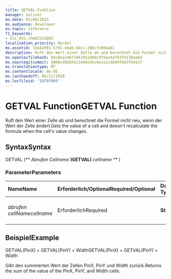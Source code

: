 ```yaml
---
title: GETVAL-Funktion
manager: soliver
ms.date: 03/09/2015
ms.audience: Developer
ms.topic: reference
f1_keywords:
- Vis_DSS.chm82251885
localization_priority: Normal
ms.assetid: 1da42991-5791-ebab-84cc-286cfe984a61
description: Ruft den Wert einer Zelle ab und berechnet die Formel nicht neu, wenn der Wert der Zelle ändert.
ms.openlocfilehash: b4c8ea14b7184101a360c9f5ee4af03fd178aa6d
ms.sourcegitcommit: 9d60cd82b5413446e5bc8ace2cd689f683fb41a7
ms.translationtype: MT
ms.contentlocale: de-DE
ms.lasthandoff: 06/11/2018
ms.locfileid: "19797095"
---
```

# <a name="getval-function"></a><span data-ttu-id="87cf0-103">GETVAL Function</span><span class="sxs-lookup"><span data-stu-id="87cf0-103">GETVAL Function</span></span>

<span data-ttu-id="87cf0-104">Ruft den Wert einer Zelle ab und berechnet die Formel nicht neu, wenn der Wert der Zelle ändert.</span><span class="sxs-lookup"><span data-stu-id="87cf0-104">Gets the value of a cell and doesn't recalculate the formula when the cell's value changes.</span></span>
  
## <a name="syntax"></a><span data-ttu-id="87cf0-105">Syntax</span><span class="sxs-lookup"><span data-stu-id="87cf0-105">Syntax</span></span>

<span data-ttu-id="87cf0-106">GETVAL (** *Abrufen Cellname* **)</span><span class="sxs-lookup"><span data-stu-id="87cf0-106">GETVAL(** *cellname* ** )</span></span> 
  
### <a name="parameters"></a><span data-ttu-id="87cf0-107">Parameter</span><span class="sxs-lookup"><span data-stu-id="87cf0-107">Parameters</span></span>

|<span data-ttu-id="87cf0-108">**Name**</span><span class="sxs-lookup"><span data-stu-id="87cf0-108">**Name**</span></span>|<span data-ttu-id="87cf0-109">**Erforderlich/Optional**</span><span class="sxs-lookup"><span data-stu-id="87cf0-109">**Required/Optional**</span></span>|<span data-ttu-id="87cf0-110">**Datentyp**</span><span class="sxs-lookup"><span data-stu-id="87cf0-110">**Data Type**</span></span>|<span data-ttu-id="87cf0-111">**Beschreibung**</span><span class="sxs-lookup"><span data-stu-id="87cf0-111">**Description**</span></span>|
|:-----|:-----|:-----|:-----|
| <span data-ttu-id="87cf0-112">_abrufen cellName_</span><span class="sxs-lookup"><span data-stu-id="87cf0-112">_cellname_</span></span> <br/> |<span data-ttu-id="87cf0-113">Erforderlich</span><span class="sxs-lookup"><span data-stu-id="87cf0-113">Required</span></span>  <br/> |<span data-ttu-id="87cf0-114">**String**</span><span class="sxs-lookup"><span data-stu-id="87cf0-114">**String**</span></span> <br/> |<span data-ttu-id="87cf0-115">Der Name der Zelle, deren Wert abgerufen werden soll.</span><span class="sxs-lookup"><span data-stu-id="87cf0-115">The name of the cell to get the value of.</span></span>  <br/> |
   
## <a name="example"></a><span data-ttu-id="87cf0-116">Beispiel</span><span class="sxs-lookup"><span data-stu-id="87cf0-116">Example</span></span>

<span data-ttu-id="87cf0-117">GETVAL(PinX) + GETVAL(PinY) + Width</span><span class="sxs-lookup"><span data-stu-id="87cf0-117">GETVAL(PinX) + GETVAL(PinY) + Width</span></span> 
  
<span data-ttu-id="87cf0-118">Gibt den summierten Wert der Zellen PinX, PinY und Width zurück.</span><span class="sxs-lookup"><span data-stu-id="87cf0-118">Returns the sum of the value of the PinX, PinY, and Width cells.</span></span> 
  

